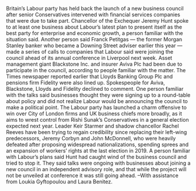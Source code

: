 Britain’s Labour party has held back the launch of a new business council after senior Conservatives intervened with financial services companies that were due to take part.
Chancellor of the Exchequer Jeremy Hunt spoke to at least one business about Labour’s latest plan to present itself as the best party for enterprise and economic growth, a person familiar with the situation said. Another person said Franck Petitgas — the former Morgan Stanley banker who became a Downing Street adviser earlier this year — made a series of calls to companies that Labour said were joining the council ahead of its annual conference in Liverpool next week.
Asset management giant Blackstone Inc. and insurer Aviva Plc had been due to participate in the council, according to people familiar with the matter. The Times newspaper reported earlier that Lloyds Banking Group Plc and pensions firm Fidelity were also lined up.
Spokespeople for Aviva, Blackstone, Lloyds and Fidelity declined to comment.
One person familiar with the talks said businesses thought they were signing up to a round-table about policy and did not realize Labour would be announcing the council to make a political point.
The Labour party has launched a charm offensive to win over City of London firms and UK business chiefs more broadly, as it aims to wrest control from Rishi Sunak’s Conservatives in a general election expected next year. Leader Keir Starmer and shadow chancellor Rachel Reeves have been trying to regain credibility since replacing their left-wing predecessors, Jeremy Corbyn and John McDonnell, who were heavily defeated after proposing widespread nationalizations, spending sprees and an expansion of workers’ rights at the last election in 2019.
A person familiar with Labour’s plans said Hunt had caught wind of the business council and tried to stop it. They said talks were ongoing with businesses about joining a new council in an independent advisory role, and that while the project will not be unveiled at conference it was still going ahead.
–With assistance from Loukia Gyftopoulou and Laura Benitez.